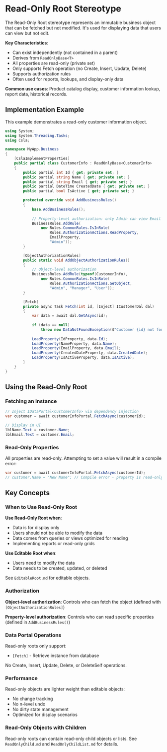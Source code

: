 # Read-Only Root Stereotype

The Read-Only Root stereotype represents an immutable business object that can be fetched but not modified. It's used for displaying data that users can view but not edit.

**Key Characteristics**:

* Can exist independently (not contained in a parent)
* Derives from `ReadOnlyBase<T>`
* All properties are read-only (private set)
* Only supports Fetch operation (no Create, Insert, Update, Delete)
* Supports authorization rules
* Often used for reports, lookups, and display-only data

**Common use cases**: Product catalog display, customer information lookup, report data, historical records.

## Implementation Example

This example demonstrates a read-only customer information object.

```csharp
using System;
using System.Threading.Tasks;
using Csla;

namespace MyApp.Business
{
    [CslaImplementProperties]
    public partial class CustomerInfo : ReadOnlyBase<CustomerInfo>
    {
        public partial int Id { get; private set; }
        public partial string Name { get; private set; }
        public partial string Email { get; private set; }
        public partial DateTime CreatedDate { get; private set; }
        public partial bool IsActive { get; private set; }

        protected override void AddBusinessRules()
        {
            base.AddBusinessRules();
            
            // Property-level authorization: only Admin can view Email
            BusinessRules.AddRule(
                new Rules.CommonRules.IsInRole(
                    Rules.AuthorizationActions.ReadProperty,
                    EmailProperty,
                    "Admin"));
        }

        [ObjectAuthorizationRules]
        public static void AddObjectAuthorizationRules()
        {
            // Object-level authorization
            BusinessRules.AddRule(typeof(CustomerInfo),
                new Rules.CommonRules.IsInRole(
                    Rules.AuthorizationActions.GetObject,
                    "Admin", "Manager", "User"));
        }

        [Fetch]
        private async Task Fetch(int id, [Inject] ICustomerDal dal)
        {
            var data = await dal.GetAsync(id);
            
            if (data == null)
                throw new DataNotFoundException($"Customer {id} not found");
            
            LoadProperty(IdProperty, data.Id);
            LoadProperty(NameProperty, data.Name);
            LoadProperty(EmailProperty, data.Email);
            LoadProperty(CreatedDateProperty, data.CreatedDate);
            LoadProperty(IsActiveProperty, data.IsActive);
        }
    }
}
```

## Using the Read-Only Root

### Fetching an Instance

```csharp
// Inject IDataPortal<CustomerInfo> via dependency injection
var customer = await customerInfoPortal.FetchAsync(customerId);

// Display in UI
lblName.Text = customer.Name;
lblEmail.Text = customer.Email;
```

### Read-Only Properties

All properties are read-only. Attempting to set a value will result in a compile error:

```csharp
var customer = await customerInfoPortal.FetchAsync(customerId);
// customer.Name = "New Name"; // Compile error - property is read-only
```

## Key Concepts

### When to Use Read-Only Root

**Use Read-Only Root when**:

* Data is for display only
* Users should not be able to modify the data
* Data comes from queries or views optimized for reading
* Implementing reports or read-only grids

**Use Editable Root when**:

* Users need to modify the data
* Data needs to be created, updated, or deleted

See `EditableRoot.md` for editable objects.

### Authorization

**Object-level authorization**: Controls who can fetch the object (defined with `[ObjectAuthorizationRules]`)

**Property-level authorization**: Controls who can read specific properties (defined in `AddBusinessRules()`)

### Data Portal Operations

Read-only roots only support:

* `[Fetch]` - Retrieve instance from database

No Create, Insert, Update, Delete, or DeleteSelf operations.

### Performance

Read-only objects are lighter weight than editable objects:

* No change tracking
* No n-level undo
* No dirty state management
* Optimized for display scenarios

### Read-Only Objects with Children

Read-only roots can contain read-only child objects or lists. See `ReadOnlyChild.md` and `ReadOnlyChildList.md` for details.
